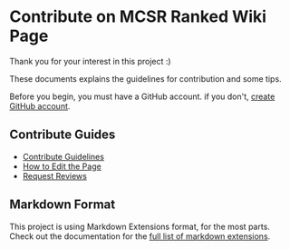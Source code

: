 # Contribute on MCSR Ranked Wiki Page

Thank you for your interest in this project :)

These documents explains the guidelines for contribution and some tips.

Before you begin, you must have a GitHub account. if you don't, [create GitHub account](https://github.com/signup).

## Contribute Guides
- [Contribute Guidelines](./guidelines)
- [How to Edit the Page](./pull_request)
- [Request Reviews](./review)

## Markdown Format
This project is using Markdown Extensions format, for the most parts.<br> 
Check out the documentation for the [full list of markdown extensions](https://vitepress.dev/guide/markdown).